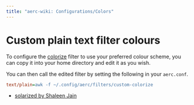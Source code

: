 ```yaml
---
title: "aerc-wiki: Configurations/Colors"
---
```


# Custom plain text filter colours

To configure the
[colorize](https://git.sr.ht/~rjarry/aerc/tree/master/item/filters/colorize)
filter to use your preferred colour scheme, you can copy it into your home
directory and edit it as you wish.

You can then call the edited filter by setting the following in your
`aerc.conf`.

```ini
text/plain=awk -f ~/.config/aerc/filters/custom-colorize
```

- [solarized by Shaleen Jain](https://lists.sr.ht/~rjarry/aerc-devel/patches/30119#%3C20220310045758.228592-1-shaleen@jain.sh%3E+filters/colorize)
